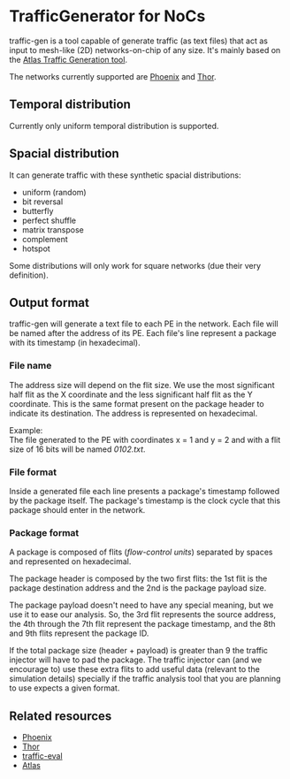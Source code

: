 TrafficGenerator for NoCs
================

traffic-gen is a tool capable of generate traffic (as text files)
that act as input to mesh-like (2D) networks-on-chip of any size.
It's mainly based on the [Atlas Traffic Generation tool](https://corfu.pucrs.br/redmine/projects/atlas/wiki/Traffic_Mbps).

The networks currently supported are [Phoenix](https://github.com/LaNoC-UFC/Phoenix) and [Thor](https://github.com/LaNoC-UFC/NoCThor).

## Temporal distribution
Currently only uniform temporal distribution is supported.
## Spacial distribution
It can generate traffic with these synthetic spacial distributions:
* uniform (random)
* bit reversal
* butterfly
* perfect shuffle
* matrix transpose
* complement
* hotspot

Some distributions will only work for square networks (due their very definition).
## Output format
traffic-gen will generate a text file to each PE in the network.
Each file will be named after the address of its PE.
Each file's line represent a package with its timestamp (in hexadecimal).
### File name
The address size will depend on the flit size.
We use the most significant half flit as the X coordinate
and the less significant half flit as the Y coordinate.
This is the same format present on the package header to indicate its destination.
The address is represented on hexadecimal.

Example:  
The file generated to the PE with coordinates x = 1 and y = 2 and with a flit size of 16 bits will be named *0102.txt*.
### File format
Inside a generated file each line presents a package's timestamp followed by the package itself.
The package's timestamp is the clock cycle that this package should enter in the network.
### Package format
A package is composed of flits (*flow-control units*) separated by spaces and represented on hexadecimal.

The package header is composed by the two first flits:
the 1st flit is the package destination address
and the 2nd is the package payload size.

The package payload doesn't need to have any special meaning, but we use it to ease our analysis.
So, the 3rd flit represents the source address,
the 4th through the 7th flit represent the package timestamp,
and the 8th and 9th flits represent the package ID.

If the total package size (header + payload) is greater than 9 the traffic injector will have to pad the package.
The traffic injector can (and we encourage to) use these extra flits to add useful data (relevant to the simulation details)
specially if the traffic analysis tool that you are planning to use expects a given format.

## Related resources
* [Phoenix](https://github.com/LaNoC-UFC/Phoenix)
* [Thor](https://github.com/LaNoC-UFC/NoCThor)
* [traffic-eval](https://github.com/LaNoC-UFC/traffic-eval)
* [Atlas](https://corfu.pucrs.br/redmine/projects/atlas)
